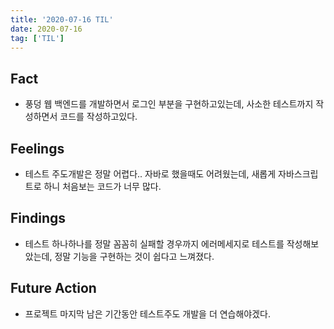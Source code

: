 ```yaml
---
title: '2020-07-16 TIL'
date: 2020-07-16
tag: ['TIL']
---
```


## Fact

- 풍덩 웹 백엔드를 개발하면서 로그인 부분을 구현하고있는데, 사소한 테스트까지 작성하면서 코드를 작성하고있다.

## Feelings

- 테스트 주도개발은 정말 어렵다.. 자바로 했을때도 어려웠는데, 새롭게 자바스크립트로 하니 처음보는 코드가 너무 많다.

## Findings

- 테스트 하나하나를 정말 꼼꼼히 실패할 경우까지 에러메세지로 테스트를 작성해보았는데, 정말 기능을 구현하는 것이 쉽다고 느껴졌다.

## Future Action

- 프로젝트 마지막 남은 기간동안 테스트주도 개발을 더 연습해야겠다.
